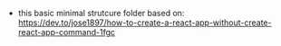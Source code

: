 
- this basic minimal strutcure folder based on: https://dev.to/jose1897/how-to-create-a-react-app-without-create-react-app-command-1fgc